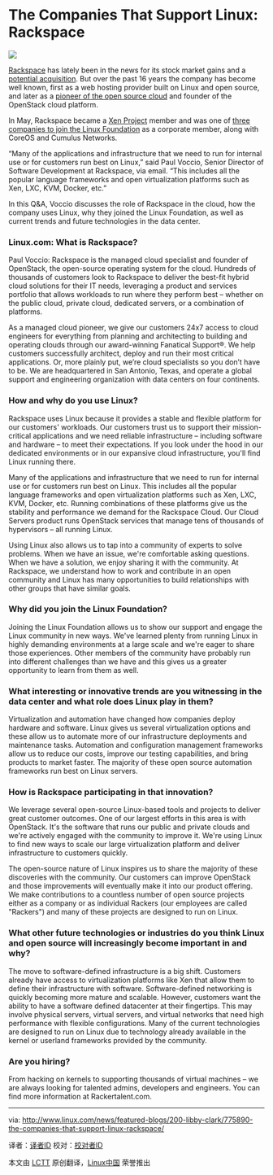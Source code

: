 The Companies That Support Linux: Rackspace
================================================================================
[![](http://www.linux.com/images/stories/41373/Paul-Voccio-Rackspace.jpg)][1]

[Rackspace][1] has lately been in the news for its stock market gains and a [potential acquisition][2]. But over the past 16 years the company has become well known, first as a web hosting provider built on Linux and open source, and later as a [pioneer of the open source cloud][3] and founder of the OpenStack cloud platform.

In May, Rackspace became a [Xen Project][4] member and was one of [three companies to join the Linux Foundation][5] as a corporate member, along with CoreOS and Cumulus Networks.

“Many of the applications and infrastructure that we need to run for internal use or for customers run best on Linux,” said Paul Voccio, Senior Director of Software Development at Rackspace, via email. “This includes all the popular language frameworks and open virtualization platforms such as Xen, LXC, KVM, Docker, etc.”

In this Q&A, Voccio discusses the role of Rackspace in the cloud, how the company uses Linux, why they joined the Linux Foundation, as well as current trends and future technologies in the data center.

### Linux.com: What is Rackspace? ###

Paul Voccio: Rackspace is the managed cloud specialist and founder of OpenStack, the open-source operating system for the cloud. Hundreds of thousands of customers look to Rackspace to deliver the best-fit hybrid cloud solutions for their IT needs, leveraging a product and services portfolio that allows workloads to run where they perform best – whether on the public cloud, private cloud, dedicated servers, or a combination of platforms.

As a managed cloud pioneer, we give our customers 24x7 access to cloud engineers for everything from planning and architecting to building and operating clouds through our award-winning Fanatical Support®. We help customers successfully architect, deploy and run their most critical applications. Or, more plainly put, we’re cloud specialists so you don’t have to be. We are headquartered in San Antonio, Texas, and operate a global support and engineering organization with data centers on four continents.

### How and why do you use Linux? ###

Rackspace uses Linux because it provides a stable and flexible platform for our customers' workloads. Our customers trust us to support their mission-critical applications and we need reliable infrastructure – including software and hardware – to meet their expectations. If you look under the hood in our dedicated environments or in our expansive cloud infrastructure, you'll find Linux running there.

Many of the applications and infrastructure that we need to run for internal use or for customers run best on Linux. This includes all the popular language frameworks and open virtualization platforms such as Xen, LXC, KVM, Docker, etc. Running combinations of these platforms give us the stability and performance we demand for the Rackspace Cloud. Our Cloud Servers product runs OpenStack services that manage tens of thousands of hypervisors – all running Linux.

Using Linux also allows us to tap into a community of experts to solve problems. When we have an issue, we're comfortable asking questions. When we have a solution, we enjoy sharing it with the community. At Rackspace, we understand how to work and contribute in an open community and Linux has many opportunities to build relationships with other groups that have similar goals.

### Why did you join the Linux Foundation? ###

Joining the Linux Foundation allows us to show our support and engage the Linux community in new ways. We've learned plenty from running Linux in highly demanding environments at a large scale and we're eager to share those experiences. Other members of the community have probably run into different challenges than we have and this gives us a greater opportunity to learn from them as well.

### What interesting or innovative trends are you witnessing in the data center and what role does Linux play in them? ###

Virtualization and automation have changed how companies deploy hardware and software. Linux gives us several virtualization options and these allow us to automate more of our infrastructure deployments and maintenance tasks. Automation and configuration management frameworks allow us to reduce our costs, improve our testing capabilities, and bring products to market faster. The majority of these open source automation frameworks run best on Linux servers.

### How is Rackspace participating in that innovation? ###

We leverage several open-source Linux-based tools and projects to deliver great customer outcomes. One of our largest efforts in this area is with OpenStack. It's the software that runs our public and private clouds and we're actively engaged with the community to improve it. We're using Linux to find new ways to scale our large virtualization platform and deliver infrastructure to customers quickly.

The open-source nature of Linux inspires us to share the majority of these discoveries with the community. Our customers can improve OpenStack and those improvements will eventually make it into our product offering. We make contributions to a countless number of open source projects either as a company or as individual Rackers (our employees are called "Rackers") and many of these projects are designed to run on Linux.

### What other future technologies or industries do you think Linux and open source will increasingly become important in and why? ###

The move to software-defined infrastructure is a big shift. Customers already have access to virtualization platforms like Xen that allow them to define their infrastructure with software. Software-defined networking is quickly becoming more mature and scalable. However, customers want the ability to have a software defined datacenter at their fingertips. This may involve physical servers, virtual servers, and virtual networks that need high performance with flexible configurations. Many of the current technologies are designed to run on Linux due to technology already available in the kernel or userland frameworks provided by the community.

### Are you hiring? ###

From hacking on kernels to supporting thousands of virtual machines – we are always looking for talented admins, developers and engineers. You can find more information at Rackertalent.com.

--------------------------------------------------------------------------------

via: http://www.linux.com/news/featured-blogs/200-libby-clark/775890-the-companies-that-support-linux-rackspace/

译者：[译者ID](https://github.com/译者ID) 校对：[校对者ID](https://github.com/校对者ID)

本文由 [LCTT](https://github.com/LCTT/TranslateProject) 原创翻译，[Linux中国](http://linux.cn/) 荣誉推出

[1]:http://www.rackspace.com/
[2]:http://www.bloomberg.com/news/2014-05-15/rackspace-hires-morgan-stanley-to-evaluate-options.html
[3]:http://www.informationweek.com/cloud/infrastructure-as-a-service/9-more-cloud-computing-pioneers/d/d-id/1109120
[4]:http://www.xenproject.org/
[5]:http://www.linuxfoundation.org/news-media/announcements/2014/05/new-linux-foundation-members-advance-massively-scalable-secure